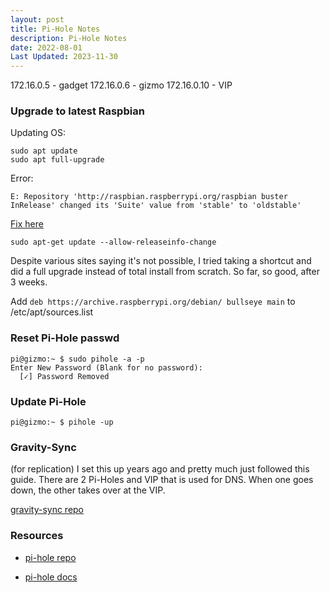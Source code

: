```yaml
---
layout: post
title: Pi-Hole Notes
description: Pi-Hole Notes
date: 2022-08-01
Last Updated: 2023-11-30
---
```


172.16.0.5 - gadget
172.16.0.6 - gizmo
172.16.0.10 - VIP

### Upgrade to latest Raspbian 

Updating OS:
```
sudo apt update
sudo apt full-upgrade
```

Error:
```
E: Repository 'http://raspbian.raspberrypi.org/raspbian buster InRelease' changed its 'Suite' value from 'stable' to 'oldstable'
```

<a href="https://forums.raspberrypi.com/viewtopic.php?t=318302" class="hvr-wobble-skew">Fix here</a>
```
sudo apt-get update --allow-releaseinfo-change
```


Despite various sites saying it's not possible, I tried taking a shortcut and did a full upgrade instead of total install from scratch.  So far, so good, after 3 weeks.

Add `deb https://archive.raspberrypi.org/debian/ bullseye main` to /etc/apt/sources.list

### Reset Pi-Hole passwd
```
pi@gizmo:~ $ sudo pihole -a -p
Enter New Password (Blank for no password):
  [✓] Password Removed
```

### Update Pi-Hole
```
pi@gizmo:~ $ pihole -up
```

### Gravity-Sync 
(for replication)
I set this up years ago and pretty much just followed this guide.  There are 2 Pi-Holes and VIP that is used for DNS.  When one goes down, the other takes over at the VIP.

<a href="https://github.com/vmstan/gravity-sync" class="hvr-wobble-skew">gravity-sync repo</a>


### Resources
- <a href="https://github.com/pi-hole/pi-hole" class="hvr-wobble-skew">pi-hole repo</a>

- <a href="https://docs.pi-hole.net/" class="hvr-wobble-skew">pi-hole docs</a>

